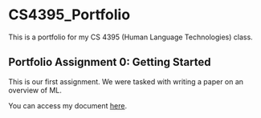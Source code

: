 # CS4395_Portfolio
This is a portfolio for my CS 4395 (Human Language Technologies) class.

## Portfolio Assignment 0: Getting Started
This is our first assignment. We were tasked with writing a paper on an overview of ML.

You can access my document [here](https://github.com/aaryapatil01/CS4395_Portfolio/files/10516049/Overview_of_NLP_Aarya_Patil.pdf).
